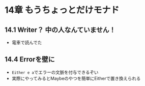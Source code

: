 14章 もうちょっとだけモナド
===========================

## 14.1 Writer？ 中の人なんていません！
- 電車で読んでた

## 14.4 Errorを壁に
- `Either e a`でエラーの文脈を付与できるぞい
- 実際にやってみるとMaybeのやつを簡単にEitherで置き換えられる



